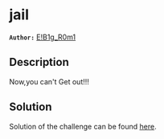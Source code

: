 # jail

**`Author:`** [E!B1g_R0m1](https://github.com/AbdouRoumi)
## Description

Now,you can't Get out!!!

## Solution

Solution of the challenge can be found [here](solve/).
